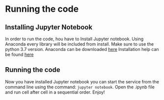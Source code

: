 # Running the code
## Installing Jupyter Notebook
In order to run the code, hou have to Install Jupyter notebook. Using Anaconda every library will be included from install. Make sure to use the python 3.7 version.
Anaconda can be downloaded [here](https://www.anaconda.com/distribution/) Installation help can be found [here](https://docs.anaconda.com/anaconda/install/)

## Running the code
Now you have installed Jupyter notebook you can start the service from the command line using the command: ```jupyter notebook```. Open the .ipynb file and run cell after cell in a sequential order. Enjoy!

